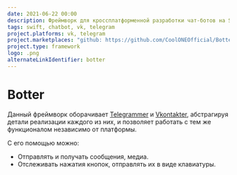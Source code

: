 ```yaml
---
date: 2021-06-22 00:00
description: Фреймворк для кроссплатформенной разработки чат-ботов на Swift. Данный фреймворк оборачивает Telegrammer и Vkontakter, абстрагируя детали реализации каждого из них.
tags: swift, chatbot, vk, telegram
project.platforms: vk, telegram
project.marketplaces: "github: https://github.com/CoolONEOfficial/Botter"
project.type: framework
logo: .png
alternateLinkIdentifier: botter
---
```

# Botter

Данный фреймворк оборачивает [Telegrammer](https://github.com/givip/Telegrammer) и [Vkontakter](/projects/vkontakter), абстрагируя детали реализации каждого из них, и позволяет работать с тем же функционалом независимо от платформы.

С его помощью можно:  
- Отправлять и получать сообщения, медиа.
- Отслеживать нажатия кнопок, отправлять их в виде клавиатуры.
